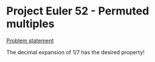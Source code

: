 # Project Euler 52 - Permuted multiples

[Problem statement](https://projecteuler.net/problem=52)  

The decimal expansion of 1/7 has the desired property!